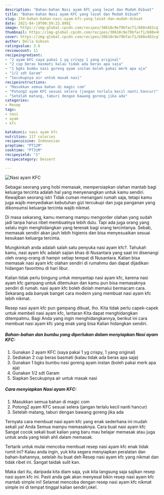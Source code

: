 ```yaml
---
description: "Bahan-bahan Nasi ayam KFC yang lezat dan Mudah Dibuat"
title: "Bahan-bahan Nasi ayam KFC yang lezat dan Mudah Dibuat"
slug: 234-bahan-bahan-nasi-ayam-kfc-yang-lezat-dan-mudah-dibuat
date: 2021-04-19T00:59:23.899Z
image: https://img-global.cpcdn.com/recipes/30618c9e79bfacf1/680x482cq70/nasi-ayam-kfc-foto-resep-utama.jpg
thumbnail: https://img-global.cpcdn.com/recipes/30618c9e79bfacf1/680x482cq70/nasi-ayam-kfc-foto-resep-utama.jpg
cover: https://img-global.cpcdn.com/recipes/30618c9e79bfacf1/680x482cq70/nasi-ayam-kfc-foto-resep-utama.jpg
author: Della Gibson
ratingvalue: 3.6
reviewcount: 11
recipeingredient:
- "2 ayam KFC saya pakai 1 yg crispy 1 yang original"
- "2 cup beras basmati kalau tidak ada beras apa saja"
- "1 bgks bumbu nasi goreng ayam instan boleh pakai merk apa aja"
- "1/2 sdt Garam"
- "Secukupnya air untuk masak nasi"
recipeinstructions:
- "Masukkan semua bahan di magic com"
- "Potong2 ayam KFC sesuai selera (jangan terlalu kecil nanti hancur)"
- "Setelah matang, taburi dengan bawang goreng jika ada"
categories:
- Resep
tags:
- nasi
- ayam
- kfc

katakunci: nasi ayam kfc 
nutrition: 117 calories
recipecuisine: Indonesian
preptime: "PT12M"
cooktime: "PT31M"
recipeyield: "1"
recipecategory: Dessert

---
```



![Nasi ayam KFC](https://img-global.cpcdn.com/recipes/30618c9e79bfacf1/680x482cq70/nasi-ayam-kfc-foto-resep-utama.jpg)

Sebagai seorang yang hobi memasak, mempersiapkan olahan mantab bagi keluarga tercinta adalah hal yang menyenangkan untuk kamu sendiri. Kewajiban seorang istri Tidak cuman menangani rumah saja, tetapi kamu juga wajib menyediakan kebutuhan gizi tercukupi dan juga panganan yang dikonsumsi keluarga tercinta wajib nikmat.

Di masa  sekarang, kamu memang mampu mengorder olahan yang sudah jadi tanpa harus ribet membuatnya lebih dulu. Tapi ada juga orang yang selalu ingin menghidangkan yang terenak bagi orang tercintanya. Sebab, memasak sendiri akan jauh lebih higienis dan bisa menyesuaikan sesuai kesukaan keluarga tercinta. 



Mungkinkah anda adalah salah satu penyuka nasi ayam kfc?. Tahukah kamu, nasi ayam kfc adalah sajian khas di Nusantara yang saat ini disenangi oleh orang-orang di hampir setiap tempat di Nusantara. Kalian bisa memasak nasi ayam kfc olahan sendiri di rumahmu dan dapat dijadikan hidangan favoritmu di hari libur.

Kalian tidak perlu bingung untuk menyantap nasi ayam kfc, karena nasi ayam kfc gampang untuk ditemukan dan kamu pun bisa memasaknya sendiri di rumah. nasi ayam kfc boleh diolah memalui bermacam cara. Sekarang ada banyak banget cara modern yang membuat nasi ayam kfc lebih nikmat.

Resep nasi ayam kfc pun gampang dibuat, lho. Kita tidak perlu capek-capek untuk membeli nasi ayam kfc, lantaran Kita dapat menghidangkan ditempatmu. Bagi Anda yang ingin menghidangkannya, berikut ini cara membuat nasi ayam kfc yang enak yang bisa Kalian hidangkan sendiri.

<!--inarticleads1-->

##### Bahan-bahan dan bumbu yang diperlukan dalam menyiapkan Nasi ayam KFC:

1. Gunakan 2 ayam KFC (saya pakai 1 yg crispy, 1 yang original)
1. Sediakan 2 cup beras basmati (kalau tidak ada beras apa saja)
1. Gunakan 1 bgks bumbu nasi goreng ayam instan (boleh pakai merk apa aja)
1. Gunakan 1/2 sdt Garam
1. Siapkan Secukupnya air untuk masak nasi




<!--inarticleads2-->

##### Cara menyiapkan Nasi ayam KFC:

1. Masukkan semua bahan di magic com
1. Potong2 ayam KFC sesuai selera (jangan terlalu kecil nanti hancur)
1. Setelah matang, taburi dengan bawang goreng jika ada




Ternyata cara membuat nasi ayam kfc yang enak sederhana ini mudah sekali ya! Anda Semua mampu memasaknya. Cara buat nasi ayam kfc Sangat cocok sekali buat kalian yang baru mau belajar memasak atau juga untuk anda yang telah ahli dalam memasak.

Tertarik untuk mulai mencoba membuat resep nasi ayam kfc enak tidak rumit ini? Kalau anda ingin, yuk kita segera menyiapkan peralatan dan bahan-bahannya, setelah itu buat deh Resep nasi ayam kfc yang nikmat dan tidak ribet ini. Sangat taidak sulit kan. 

Maka dari itu, daripada kita diam saja, yuk kita langsung saja sajikan resep nasi ayam kfc ini. Pasti anda gak akan menyesal bikin resep nasi ayam kfc mantab simple ini! Selamat mencoba dengan resep nasi ayam kfc nikmat simple ini di tempat tinggal kalian sendiri,oke!.

